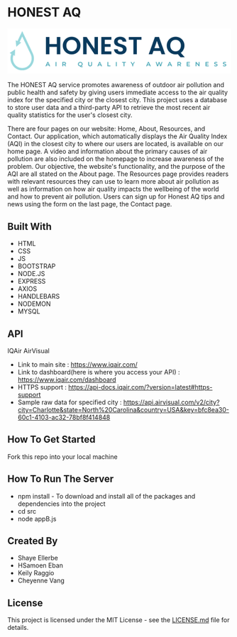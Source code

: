 # HONEST AQ

![Logo](/public/img/navbar_logo.png)

The HONEST AQ service promotes awareness of outdoor air pollution and public health and safety by giving users immediate access to the air quality index for the specified city or the closest city. This project uses a database to store user data and a third-party API to retrieve the most recent air quality statistics for the user's closest city.

There are four pages on our website: Home, About, Resources, and Contact. Our application, which automatically displays the Air Quality Index (AQI) in the closest city to where our users are located, is available on our home page. A video and information about the primary causes of air pollution are also included on the homepage to increase awareness of the problem. Our objective, the website's functionality, and the purpose of the AQI are all stated on the About page. The Resources page provides readers with relevant resources they can use to learn more about air pollution as well as information on how air quality impacts the wellbeing of the world and how to prevent air pollution. Users can sign up for Honest AQ tips and news using the form on the last page, the Contact page.

## Built With
* HTML
* CSS
* JS
* BOOTSTRAP
* NODE.JS
* EXPRESS
* AXIOS
* HANDLEBARS
* NODEMON
* MYSQL

## API
IQAir AirVisual
* Link to main site : https://www.iqair.com/
* Link to dashboard(here is where you access your API) : https://www.iqair.com/dashboard 
* HTTPS support : https://api-docs.iqair.com/?version=latest#https-support
* Sample raw data for specified city : https://api.airvisual.com/v2/city?city=Charlotte&state=North%20Carolina&country=USA&key=bfc8ea30-60c1-4103-ac32-78bf8f414848

## How To Get Started
Fork this repo into your local machine

## How To Run The Server
* npm install - To download and install all of the packages and dependencies into the project
* cd src
* node appB.js

## Created By
* Shaye Ellerbe
* HSamoen Eban
* Keily Raggio
* Cheyenne Vang

## License
This project is licensed under the MIT License - see the [LICENSE.md](LICENSE) file for details.
